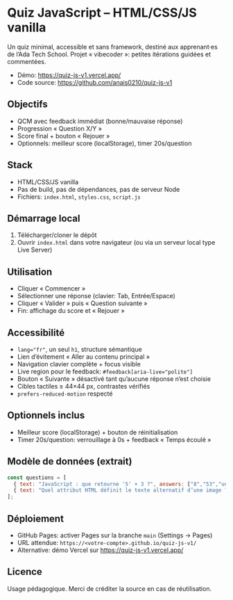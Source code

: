# Quiz JavaScript – HTML/CSS/JS vanilla

Un quiz minimal, accessible  et sans framework, destiné aux apprenant·es de l’Ada Tech School. Projet « vibecoder »: petites itérations guidées et commentées.

- Démo: https://quiz-js-v1.vercel.app/
- Code source: https://github.com/anais0210/quiz-js-v1

## Objectifs
- QCM avec feedback immédiat (bonne/mauvaise réponse)
- Progression « Question X/Y »
- Score final + bouton « Rejouer »
- Optionnels: meilleur score (localStorage), timer 20s/question

## Stack
- HTML/CSS/JS vanilla
- Pas de build, pas de dépendances, pas de serveur Node
- Fichiers: `index.html`, `styles.css`, `script.js`

## Démarrage local
1. Télécharger/cloner le dépôt
2. Ouvrir `index.html` dans votre navigateur (ou via un serveur local type Live Server)

## Utilisation
- Cliquer « Commencer »
- Sélectionner une réponse (clavier: Tab, Entrée/Espace)
- Cliquer « Valider » puis « Question suivante »
- Fin: affichage du score et « Rejouer »

## Accessibilité 
- `lang="fr"`, un seul `h1`, structure sémantique
- Lien d’évitement « Aller au contenu principal »
- Navigation clavier complète + focus visible
- Live region pour le feedback: `#feedback[aria-live="polite"]`
- Bouton « Suivante » désactivé tant qu’aucune réponse n’est choisie
- Cibles tactiles ≥ 44×44 px, contrastes vérifiés
- `prefers-reduced-motion` respecté

## Optionnels inclus
- Meilleur score (localStorage) + bouton de réinitialisation
- Timer 20s/question: verrouillage à 0s + feedback « Temps écoulé »

## Modèle de données (extrait)
```js
const questions = [
  { text: "JavaScript : que retourne '5' + 3 ?", answers: ["8","53","undefined","NaN"], correctIndex: 1 },
  { text: "Quel attribut HTML définit le texte alternatif d’une image ?", answers: ["title","aria-label","alt","desc"], correctIndex: 2 }
];
```

## Déploiement
- GitHub Pages: activer Pages sur la branche `main` (Settings → Pages)
- URL attendue: `https://<votre-compte>.github.io/quiz-js-v1/`
- Alternative: démo Vercel sur https://quiz-js-v1.vercel.app/

## Licence
Usage pédagogique. Merci de créditer la source en cas de réutilisation.
